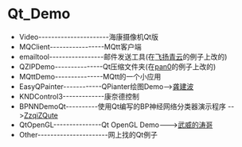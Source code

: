# Qt_Demo

- Video----------------------海康摄像机Qt版
- MQClient-----------------MQtt客户端
- emailtool-----------------邮件发送工具(在[飞扬青云](https://gitee.com/feiyangqingyun/QWidgetDemo)的例子上改的)
- QZIPDemo---------------Qt压缩文件夹(在[pan0](https://gitee.com/pan0/WinRarInterface)的例子上改的)
- MQttDemo---------------MQtt的一个小应用
- EasyQPainter------------QPianter绘图Demo-->[龚建波](https://gitee.com/gongjianbo/EasyQPainter)
- KNDControl3-------------康奈德控制
- BPNNDemoQt----------使用Qt编写的BP神经网络分类器演示程序 -->[ZzqiZQute](https://gitee.com/ZzqiZQute/BPNNDemoQt)
- QtOpenGL---------------Qt OpenGL Demo--->[武威的涛哥](https://gitee.com/jaredtao_admin/QtOpenGL)
- Other----------------------网上找的Qt例子
